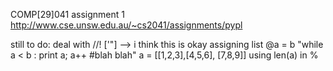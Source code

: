 COMP[29]041 assignment 1
http://www.cse.unsw.edu.au/~cs2041/assignments/pypl

still to do:
deal with //!
['"] --> i think this is okay
assigning list @a = b
"while  a < b : print a; a++    #blah blah"
a = [[1,2,3],[4,5,6], [7,8,9]]
using len(a) in % 
